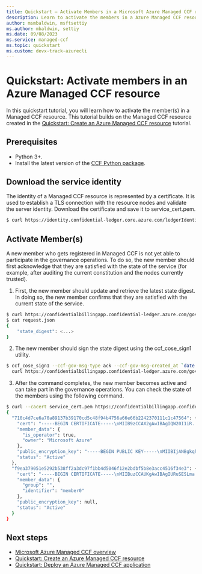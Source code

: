 ```yaml
---
title: Quickstart – Activate Members in a Microsoft Azure Managed CCF resource
description: Learn to activate the members in a Azure Managed CCF resource
author: msmbaldwin, msftsettiy
ms.author: mbaldwin, settiy
ms.date: 09/08/2023
ms.service: managed-ccf
ms.topic: quickstart
ms.custom: devx-track-azurecli
---
```


# Quickstart: Activate members in an Azure Managed CCF resource

In this quickstart tutorial, you will learn how to activate the member(s) in a Managed CCF resource. This tutorial builds on the Managed CCF resource created in the [Quickstart: Create an Azure Managed CCF resource](quickstart-portal.md) tutorial.

## Prerequisites

- Python 3+.
- Install the latest version of the [CCF Python package](https://pypi.org/project/ccf/).

## Download the service identity

The identity of a Managed CCF resource is represented by a certificate. It is used to establish a TLS connection with the resource nodes and validate the server identity. Download the certificate and save it to service_cert.pem.

```Bash
$ curl https://identity.confidential-ledger.core.azure.com/ledgerIdentity/confidentialbillingapp --silent | jq ' .ledgerTlsCertificate' | xargs echo -e > service_cert.pem
```
## Activate Member(s)

A new member who gets registered in Managed CCF is not yet able to participate in the governance operations. To do so, the new member should first acknowledge that they are satisfied with the state of the service (for example, after auditing the current constitution and the nodes currently trusted).

1. First, the new member should update and retrieve the latest state digest. In doing so, the new member confirms that they are satisfied with the current state of the service.

```Bash
$ curl https://confidentialbillingapp.confidential-ledger.azure.com/gov/ack/update_state_digest -X POST --cacert service_cert.pem --key member0_privk.pem --cert member0_cert.pem --silent | jq > request.json
$ cat request.json
{
    "state_digest": <...>
}
```
2. The new member should sign the state digest using the ccf_cose_sign1 utility.

```Bash
$ ccf_cose_sign1 --ccf-gov-msg-type ack --ccf-gov-msg-created_at `date -Is` --signing-key member0_privk.pem --signing-cert member0_cert.pem --content request.json | \
  curl https://confidentialbillingapp.confidential-ledger.azure.com/gov/ack --cacert service_cert.pem --data-binary @- -H "content-type: application/cose"
```

3. After the command completes, the new member becomes active and can take part in the governance operations. You can check the state of the members using the following command.

```Bash
$ curl --cacert service_cert.pem https://confidentialbillingapp.confidential-ledger.azure.com/gov/members | jq
{
  "710c4d7ce6a70a89137b39170cd5c48f94b4756a66e66b2242370111c1c47564": {
    "cert": "-----BEGIN CERTIFICATE-----\nMIIB9zCCAX2gAwIBAgIQW20I1iR...l8Uv8rRce\n-----END CERTIFICATE-----",
    "member_data": {
      "is_operator": true,
      "owner": "Microsoft Azure"
    },
    "public_encryption_key": "-----BEGIN PUBLIC KEY-----\nMIIBIjANBgkqhkiG9w0BAQEFAAOCAQ8AMI...n3QIDAQAB\n-----END PUBLIC KEY-----\n",
    "status": "Active"
  },
  "f9ea379051e5292b538ff2a3dc97f1bb4d5046f12e2bdbf5b8e3acc4516f34e3": {
    "cert": "-----BEGIN CERTIFICATE-----\nMIIBuzCCAUKgAwIBAgIURuSESLma...yyK1EHhxx\n-----END CERTIFICATE-----",
    "member_data": {
      "group": "",
      "identifier": "member0"
    },
    "public_encryption_key": null,
    "status": "Active"
  }
}
```

## Next steps

- [Microsoft Azure Managed CCF overview](overview.md)
- [Quickstart: Create an Azure Managed CCF resource](quickstart-portal.md)
- [Quickstart: Deploy an Azure Managed CCF application](quickstart-deploy-application.md)